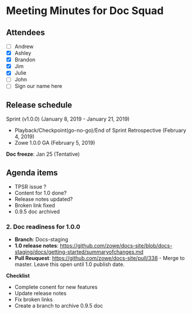 # Meeting Minutes for Doc Squad

## Attendees
- [ ] Andrew
- [x] Ashley
- [x] Brandon
- [x] Jim
- [x] Julie
- [ ] John
- [ ] Sign our name here

## Release schedule

Sprint (v1.0.0) (January 8, 2019 - January 21, 2019)
- Playback/Checkpoint(go-no-go)/End of Sprint Retrospective (February 4, 2019)
- Zowe 1.0.0 GA (February 5, 2019)

**Doc freeze**:  Jan 25 (Tentative)

## Agenda items

- TPSR issue ?
- Content for 1.0 done? 
- Release notes updated? 
- Broken link fixed
- 0.9.5 doc archived




### 2. Doc readiness for 1.0.0

- **Branch**: Docs-staging
- **1.0 release notes**: https://github.com/zowe/docs-site/blob/docs-staging/docs/getting-started/summaryofchanges.md
- **Pull Reuquest**: https://github.com/zowe/docs-site/pull/338  - Merge to master. Leave this open until 1.0 publish date. 

**Checklist**

- Complete conent for new features
- Update release notes
- Fix broken links
- Create a branch to archive 0.9.5 doc





